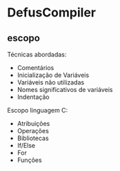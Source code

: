 # DefusCompiler

## escopo
Técnicas abordadas:
- Comentários
- Inicialização de Variáveis
- Variáveis não utilizadas
- Nomes significativos de variáveis
- Indentação

Escopo linguagem C:
- Atribuições
- Operações
- Bibliotecas
- If/Else
- For
- Funções

